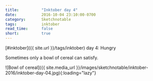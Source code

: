 ```yaml
---
title:          "Inktober day 4"
date:           2016-10-04 23:10:00-0700
category:       Sketchnotable
tags:           inktober
read_time:      false
short:          true
---
```

[#inktober]({{ site.url }}/tags/inktober) day 4: Hungry

Sometimes only a bowl of cereal can satisfy.

![Bowl of cereal]({{ site.media_url }}/images/sketchnotable/inktober-2016/inktober-day-04.jpg){:loading="lazy"}

